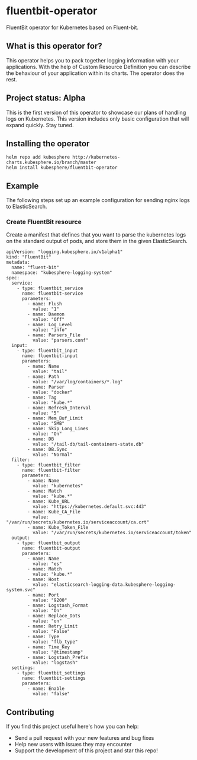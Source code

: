 # fluentbit-operator

FluentBit operator for Kubernetes based on Fluent-bit.

## What is this operator for?

This operator helps you to pack together logging information with your applications. With the help of Custom Resource Definition you can describe the behaviour of your application within its charts. The operator does the rest.


## Project status: Alpha

This is the first version of this operator to showcase our plans of handling logs on Kubernetes. This version includes only basic configuration that will expand quickly. Stay tuned.


## Installing the operator

```
helm repo add kubesphere http://kubernetes-charts.kubesphere.io/branch/master
helm install kubesphere/fluentbit-operator
```

## Example

The following steps set up an example configuration for sending nginx logs to ElasticSearch.

### Create FluentBit resource

Create a manifest that defines that you want to parse the kubernetes logs on the standard output of pods, and store them in the given ElasticSearch.

```
apiVersion: "logging.kubesphere.io/v1alpha1"
kind: "FluentBit"
metadata:
  name: "fluent-bit"
  namespace: "kubesphere-logging-system"
spec:
  service:
    - type: fluentbit_service
      name: fluentbit-service
      parameters:
        - name: Flush
          value: "1"
        - name: Daemon
          value: "Off"
        - name: Log_Level
          value: "info"
        - name: Parsers_File
          value: "parsers.conf"
  input:
    - type: fluentbit_input
      name: fluentbit-input
      parameters:
        - name: Name
          value: "tail"
        - name: Path
          value: "/var/log/containers/*.log"
        - name: Parser
          value: "docker"
        - name: Tag
          value: "kube.*"
        - name: Refresh_Interval
          value: "5"
        - name: Mem_Buf_Limit
          value: "5MB"
        - name: Skip_Long_Lines
          value: "On"
        - name: DB
          value: "/tail-db/tail-containers-state.db"
        - name: DB.Sync
          value: "Normal"
  filter:
    - type: fluentbit_filter
      name: fluentbit-filter
      parameters:
        - name: Name
          value: "kubernetes"
        - name: Match
          value: "kube.*"
        - name: Kube_URL
          value: "https://kubernetes.default.svc:443"
        - name: Kube_CA_File
          value: "/var/run/secrets/kubernetes.io/serviceaccount/ca.crt"
        - name: Kube_Token_File
          value: "/var/run/secrets/kubernetes.io/serviceaccount/token"
  output:
    - type: fluentbit_output
      name: fluentbit-output
      parameters:
        - name: Name
          value: "es"
        - name: Match
          value: "kube.*"
        - name: Host
          value: "elasticsearch-logging-data.kubesphere-logging-system.svc"
        - name: Port
          value: "9200"
        - name: Logstash_Format
          value: "On"
        - name: Replace_Dots
          value: "on"
        - name: Retry_Limit
          value: "False"
        - name: Type
          value: "flb_type"
        - name: Time_Key
          value: "@timestamp"
        - name: Logstash_Prefix
          value: "logstash"
  settings:
    - type: fluentbit_settings
      name: fluentbit-settings
      parameters:
        - name: Enable
          value: "false"
```

## Contributing

If you find this project useful here's how you can help:

- Send a pull request with your new features and bug fixes
- Help new users with issues they may encounter
- Support the development of this project and star this repo!
